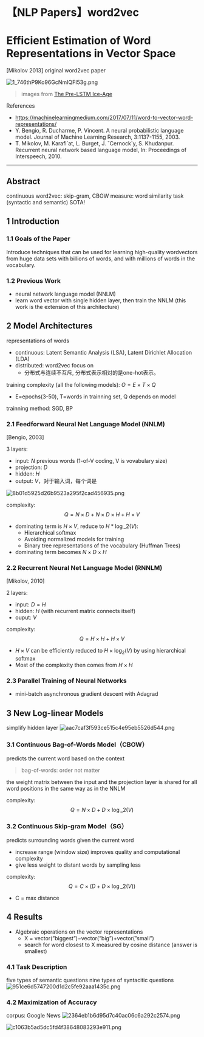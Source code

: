 # 【NLP Papers】word2vec


# Efficient Estimation of Word Representations in Vector Space

[Mikolov 2013] original word2vec paper

![1_746thP9Ko96GcNmIQFI53g.png](../../../_resources/3cf682ae142a418bac9ff71e4ce4cafd.png)
> images from [The Pre-LSTM Ice-Age ](https://towardsdatascience.com/a-no-frills-guide-to-most-natural-language-processing-models-part-1-the-pre-lstm-ice-age-86055dd5d67c)

References
- https://machinelearningmedium.com/2017/07/11/word-to-vector-word-representations/
- Y. Bengio, R. Ducharme, P. Vincent. A neural probabilistic language model. Journal of Machine Learning Research, 3:1137-1155, 2003.
- T. Mikolov, M. Karafi´at, L. Burget, J. ˇCernock´y, S. Khudanpur. Recurrent neural network based language model, In: Proceedings of Interspeech, 2010.

---
## Abstract
continuous word2vec: skip-gram, CBOW
measure: word similarity task (syntactic and semantic)
SOTA!

## 1 Introduction

### 1.1 Goals of the Paper
Introduce techniques that can be used for learning high-quality wordvectors from huge data sets with billions of words, and with millions of words in the vocabulary.

### 1.2 Previous Work
- neural network language model (NNLM) 
- learn word vector with single hidden layer, then train the NNLM (this work is the extension of this architecture)


## 2 Model Architectures
representations of words
- continuous: Latent Semantic Analysis (LSA), Latent Dirichlet Allocation (LDA)
- distributed: word2vec focus on
	- 分布式与连续不互斥, 分布式表示相对的是one-hot表示。

training complexity (all the following models): $O=E \times T \times Q$ 
- E=epochs(3-50), T=words in trainning set, Q depends on model

trainning method: SGD, BP

### 2.1 Feedforward Neural Net Language Model (NNLM)
[Bengio, 2003]

3 layers:
- input: $N$ previous words (1-of-V coding, V is vovabulary size)
- projection: $D$
- hidden: $H$
- output: $V$，对于输入词，每个词是

![8b01d5925d26b9523a295f2cad456935.png](../../../_resources/e51a7c1e107941089a354402666a0e7e.png)

complexity:
$$
Q=N \times D+N \times D \times H+H \times V
$$
- dominating term is $H \times V$, reduce to $H * \log \_{2}(V)$:
	- Hierarchical softmax
	- Avoiding normalized models for training
	- Binary tree representations of the vocabulary (Huffman Trees)
- dominating term becomes $N \times D \times H$

### 2.2 Recurrent Neural Net Language Model (RNNLM)
[Mikolov, 2010]

2 layers:
- input: $D=H$
- hidden: $H$ (with recurrent matrix connects itself)
- ouput: $V$

complexity:
$$
Q=H \times H+H \times V
$$

- $H \times V$ can be efficiently reduced to $H \times \log_2(V)$ by using hierarchical softmax
- Most of the complexity then comes from $H \times H$

### 2.3 Parallel Training of Neural Networks
- mini-batch asynchronous gradient descent with Adagrad

## 3 New Log-linear Models
simplify hidden layer
![aac7caf3f593ce515c4e95eb5526d544.png](../../../_resources/8801dc661bad4666a5d9d35f8a7b7c15.png)
### 3.1 Continuous Bag-of-Words Model（CBOW）
predicts the current word based on the context

> bag-of-words: order not matter

the weight matrix between the input and the projection layer is shared for all word positions in the same way as in the NNLM


complexity:
$$
Q=N \times D+D \times \log \_{2}(V)
$$

### 3.2 Continuous Skip-gram Model（SG）
predicts surrounding words given the current word
- increase range (window size) improves quality and computational complexity
- give less weight to distant words by sampling less

complexity:
$$
Q=C \times\left(D+D \times \log \_{2}(V)\right)
$$
- C = max distance

## 4 Results
- Algebraic operations on the vector representations
	- X = vector(”biggest”)−vector(”big”)+vector(”small”)
	- search for word closest to X measured by cosine distance (answer is smallest)


### 4.1 Task Description
five types of semantic questions
nine types of syntacitic questions
![951ce6d5747200d1d2c5fe92aaa1435c.png](../../../_resources/4d5b96dca07f47e2b4d71e35857b270e.png)

### 4.2 Maximization of Accuracy
corpus: Google News
![2364eb1b6d95d7c40ac06c6a292c2574.png](../../../_resources/fb6e6b6a83054fc2b73ac9d0d0bb4903.png)

![c1063b5ad5dc5fd4f38648083293e911.png](../../../_resources/cdbe5287a3ef4722a62d103264abae82.png)

